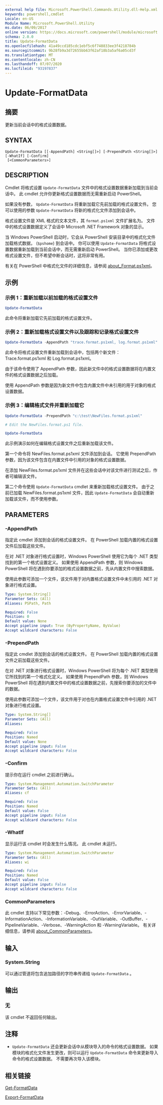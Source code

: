 ```yaml
---
external help file: Microsoft.PowerShell.Commands.Utility.dll-Help.xml
keywords: powershell,cmdlet
Locale: en-US
Module Name: Microsoft.PowerShell.Utility
ms.date: 06/09/2017
online version: https://docs.microsoft.com/powershell/module/microsoft.powershell.utility/update-formatdata?view=powershell-5.1&WT.mc_id=ps-gethelp
schema: 2.0.0
title: Update-FormatData
ms.openlocfilehash: 41a49ccd185cdc1ebf5c6f748833ee3f4218784b
ms.sourcegitcommit: 9b28fb9a3d72655bb63f62af18b3a5af6a05cd3f
ms.translationtype: MT
ms.contentlocale: zh-CN
ms.lasthandoff: 07/07/2020
ms.locfileid: "93197837"
---
```

# Update-FormatData

## 摘要
更新当前会话中的格式设置数据。

## SYNTAX

```
Update-FormatData [[-AppendPath] <String[]>] [-PrependPath <String[]>] [-WhatIf] [-Confirm]
 [<CommonParameters>]
```

## DESCRIPTION

Cmdlet 将格式设置 `Update-FormatData` 文件中的格式设置数据重新加载到当前会话中。 此 cmdlet 允许你更新格式设置数据而无需重新启动 PowerShell。

如果没有参数， `Update-FormatData` 将重新加载它先前加载的格式设置文件。
您可以使用的参数 `Update-FormatData` 将新的格式化文件添加到会话中。

格式设置文件是 XML 格式的文本文件，其 `format.ps1xml` 文件扩展名为。 文件中的格式设置数据定义了会话中 Microsoft .NET Framework 对象的显示。

当 Windows PowerShell 启动时，它会从 PowerShell 安装目录中的格式化文件加载格式数据， (`$pshome`) 到会话中。 你可以使用 `Update-FormatData` 将格式设置数据重新加载到当前会话中，而无需重新启动 PowerShell。 当你已添加或更改格式设置文件，但不希望中断会话时，这将非常有用。

有关在 PowerShell 中格式化文件的详细信息，请参阅 [about_Format.ps1xml](../Microsoft.PowerShell.Core/About/about_Format.ps1xml.md)。

## 示例

### 示例 1：重新加载以前加载的格式设置文件

```powershell
Update-FormatData
```

此命令将重新加载它先前加载的格式设置文件。

### 示例 2：重新加载格式设置文件以及跟踪和记录格式设置文件

```powershell
Update-FormatData -AppendPath "trace.format.ps1xml, log.format.ps1xml"
```

此命令将格式设置文件重新加载到会话中，包括两个新文件：Trace.format.ps1xml 和 Log.format.ps1xml。

由于该命令使用了 AppendPath  参数，因此新文件中的格式设置数据将在内置文件的格式设置数据之后加载。

使用 AppendPath  参数是因为新文件中包含内置文件中未引用的用于对象的格式设置数据。

### 示例 3：编辑格式文件并重新加载它

```powershell
Update-FormatData -PrependPath "c:\test\NewFiles.format.ps1xml"

# Edit the NewFiles.format.ps1 file.

Update-FormatData
```

此示例演示如何在编辑格式设置文件之后重新加载该文件。

第一个命令将 NewFiles.format.ps1xml 文件添加到会话。 它使用 PrependPath  参数，因为该文件包含在内置文件中引用的对象的格式设置数据。

在添加 NewFiles.format.ps1xml 文件并在这些会话中对该文件进行测试之后，作者可编辑该文件。

第二个命令使用 `Update-FormatData` cmdlet 来重新加载格式设置文件。 由于之前已加载 NewFiles.format.ps1xml 文件，因此 `Update-FormatData` 会自动重新加载该文件，而不使用参数。

## PARAMETERS

### -AppendPath

指定此 cmdlet 添加到会话的格式设置文件。 在 PowerShell 加载内置的格式设置文件后加载这些文件。

在对 .NET 对象进行格式设置时，Windows PowerShell 使用它为每个 .NET 类型找到的第一个格式设置定义。 如果使用 AppendPath  参数，则 Windows PowerShell 将在遇到你要添加的格式设置数据之前，先从内置文件中搜索数据。

使用此参数可添加一个文件，该文件用于对内置格式设置文件中未引用的 .NET 对象进行格式设置。

```yaml
Type: System.String[]
Parameter Sets: (All)
Aliases: PSPath, Path

Required: False
Position: 0
Default value: None
Accept pipeline input: True (ByPropertyName, ByValue)
Accept wildcard characters: False
```

### -PrependPath

指定此 cmdlet 添加到会话的格式设置文件。 在 PowerShell 加载内置的格式设置文件之前加载这些文件。

在对 .NET 对象进行格式设置时，Windows PowerShell 将为每个 .NET 类型使用它所找到的第一个格式化定义。 如果使用 PrependPath  参数，则 Windows PowerShell 将在遇到内置文件中的格式设置数据之前，先搜索你要添加的文件中的数据。

使用此参数可添加一个文件，该文件用于对也在内置格式设置文件中引用的 .NET 对象进行格式设置。

```yaml
Type: System.String[]
Parameter Sets: (All)
Aliases:

Required: False
Position: Named
Default value: None
Accept pipeline input: False
Accept wildcard characters: False
```

### -Confirm

提示你在运行 cmdlet 之前进行确认。

```yaml
Type: System.Management.Automation.SwitchParameter
Parameter Sets: (All)
Aliases: cf

Required: False
Position: Named
Default value: False
Accept pipeline input: False
Accept wildcard characters: False
```

### -WhatIf

显示运行该 cmdlet 时会发生什么情况。
此 cmdlet 未运行。

```yaml
Type: System.Management.Automation.SwitchParameter
Parameter Sets: (All)
Aliases: wi

Required: False
Position: Named
Default value: False
Accept pipeline input: False
Accept wildcard characters: False
```

### CommonParameters

此 cmdlet 支持以下常见参数：-Debug、-ErrorAction、-ErrorVariable、-InformationAction、-InformationVariable、-OutVariable、-OutBuffer、-PipelineVariable、-Verbose、-WarningAction 和 -WarningVariable。 有关详细信息，请参阅 [about_CommonParameters](https://go.microsoft.com/fwlink/?LinkID=113216)。

## 输入

### System.String

可以通过管道将包含追加路径的字符串传递给 `Update-FormatData` 。

## 输出

### 无

该 cmdlet 不返回任何输出。

## 注释

- `Update-FormatData` 还会更新会话中从模块导入的命令的格式设置数据。 如果模块的格式化文件发生更改，则可以运行 `Update-FormatData` 命令来更新导入命令的格式设置数据。 不需要再次导入该模块。

## 相关链接

[Get-FormatData](Get-FormatData.md)

[Export-FormatData](Export-FormatData.md)
